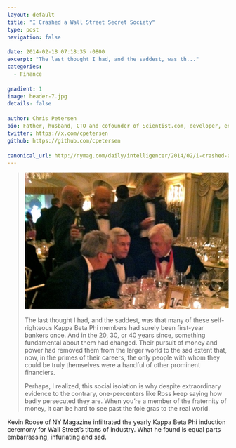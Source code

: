 ```yaml
---
layout: default
title: "I Crashed a Wall Street Secret Society"
type: post
navigation: false

date: 2014-02-18 07:18:35 -0800
excerpt: "The last thought I had, and the saddest, was th..."
categories:
  - Finance

gradient: 1
image: header-7.jpg
details: false

author: Chris Petersen
bio: Father, husband, CTO and cofounder of Scientist.com, developer, entrepreneur and technologist.
twitter: https://x.com/cpetersen
github: https://github.com/cpetersen

canonical_url: http://nymag.com/daily/intelligencer/2014/02/i-crashed-a-wall-street-secret-society.html
---
```





 >   ![a_560x375.jpg](/assets/import/3a1def8a2c6ede63eaac4d6f359ab8df.jpg)
 >
 >  The last thought I had, and the saddest, was that many of these self-righteous Kappa Beta Phi members had surely been first-year bankers once. And in the 20, 30, or 40 years since, something fundamental about them had changed. Their pursuit of money and power had removed them from the larger world to the sad extent that, now, in the primes of their careers, the only people with whom they could be truly themselves were a handful of other prominent financiers.
 >
 >  Perhaps, I realized, this social isolation is why despite extraordinary evidence to the contrary, one-percenters like Ross keep saying how badly persecuted they are. When you’re a member of the fraternity of money, it can be hard to see past the foie gras to the real world.

 Kevin Roose of NY Magazine infiltrated the yearly Kappa Beta Phi induction ceremony for Wall Street’s titans of industry. What he found is equal parts embarrassing, infuriating and sad.
